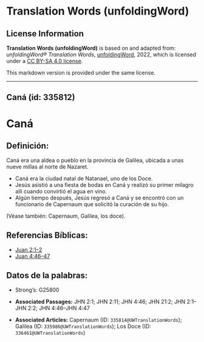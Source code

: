 # Translation Words (unfoldingWord)

## License Information

**Translation Words (unfoldingWord)** is based on and adapted from: _unfoldingWord® Translation Words_, [unfoldingWord](https://unfoldingword.org/utw), 2022, which is licensed under a [CC BY-SA 4.0 license](https://creativecommons.org/licenses/by-sa/4.0/legalcode.en).

This markdown version is provided under the same license.



--------------------------------

## Caná (id: 335812)

Caná
====

Definición:
-----------

Caná era una aldea o pueblo en la provincia de Galilea, ubicada a unas nueve millas al norte de Nazaret.

* Caná era la ciudad natal de Natanael, uno de los Doce.
* Jesús asistió a una fiesta de bodas en Caná y realizó su primer milagro allí cuando convirtió el agua en vino.
* Algún tiempo después, Jesús regresó a Caná y se encontró con un funcionario de Capernaum que solicitó la curación de su hijo.

(Véase también: Capernaum, Galilea, los doce).

Referencias Bíblicas:
---------------------

* [Juan 2:1–2](https://ref.ly/John2:1-John2:2)
* [Juan 4:46–47](https://ref.ly/John4:46-John4:47)

Datos de la palabras:
---------------------

* Strong’s: G25800

* **Associated Passages:** JHN 2:1; JHN 2:11; JHN 4:46; JHN 21:2; JHN 2:1–JHN 2:2; JHN 4:46–JHN 4:47
* **Associated Articles:** Capernaum (ID: `335814@UWTranslationWords`); Galilea (ID: `335986@UWTranslationWords`); Los Doce (ID: `336461@UWTranslationWords`)

